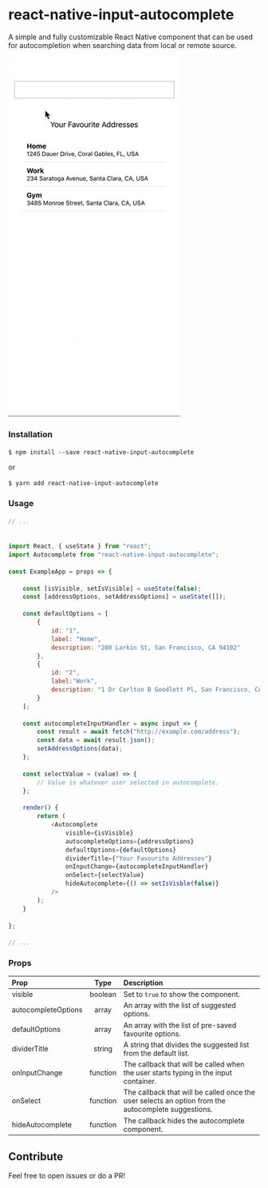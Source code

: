 # react-native-input-autocomplete

A simple and fully customizable React Native component that can be used for autocompletion when searching data from local or remote source.

![Autocomplete Example](example.gif)

### Installation

`$ npm install --save react-native-input-autocomplete`

or 

`$ yarn add react-native-input-autocomplete`


### Usage

```javascript
// ...


import React, { useState } from "react";
import Autocomplete from "react-native-input-autocomplete";

const ExampleApp = props => {

    const [isVisible, setIsVisible] = useState(false);
    const [addressOptions, setAddressOptions] = useState([]);

    const defaultOptions = [
        {
            id: "1",
            label: "Home",
            description: "200 Larkin St, San Francisco, CA 94102"
        },
        {
            id: "2",
            label:"Work",
            description: "1 Dr Carlton B Goodlett Pl, San Francisco, CA 94102"
        }
    ];

    const autocompleteInputHandler = async input => {
        const result = await fetch("http://example.com/address");
        const data = await result.json();
        setAddressOptions(data);
    };

    const selectValue = (value) => {
        // Value is whatever user selected in autocomplete.
    };

    render() {
        return (
            <Autocomplete 
                visible={isVisible}
                autocompleteOptions={addressOptions}
                defaultOptions={defaultOptions}
                dividerTitle={"Your Favourite Addresses"}
                onInputChange={autocompleteInputHandler}
                onSelect={selectValue}
                hideAutocomplete={() => setIsVisble(false)}
            />
        );
    }

};

// ...
```

### Props
| Prop | Type | Description |
| :------------ |:---------------:| :-----|
| visible | boolean | Set to `true` to show the component. |
| autocompleteOptions | array | An array with the list of suggested options.
| defaultOptions | array | An array with the list of pre-saved favourite options. |
| dividerTitle | string | A string that divides the suggested list from the default list. |
| onInputChange | function | The callback that will be called when the user starts typing in the input container. |
| onSelect | function | The callback that will be called once the user selects an option from the autocomplete suggestions. |
| hideAutocomplete | function | The callback hides the autocomplete component. |

## Contribute
Feel free to open issues or do a PR!